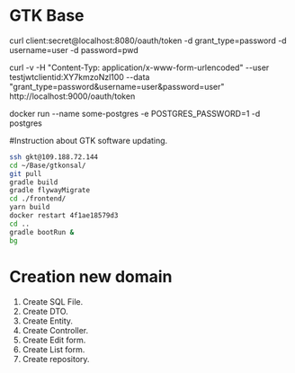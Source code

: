  # GTK Base
 
 curl client:secret@localhost:8080/oauth/token -d grant_type=password -d username=user -d password=pwd
 

curl -v -H "Content-Typ: application/x-www-form-urlencoded" --user testjwtclientid:XY7kmzoNzl100 --data "grant_type=password&username=user&password=user"  http://localhost:9000/oauth/token


docker run --name some-postgres -e POSTGRES_PASSWORD=1 -d postgres

#Instruction about GTK software updating.


```sh
ssh gkt@109.188.72.144
cd ~/Base/gtkonsal/
git pull
gradle build
gradle flywayMigrate
cd ./frontend/
yarn build
docker restart 4f1ae18579d3
cd ..
gradle bootRun &
bg

```


# Creation new domain

1. Create SQL File.
2. Create DTO.
3. Create Entity.
4. Create Controller.
5. Create Edit form.
6. Create List form.
7. Create repository.